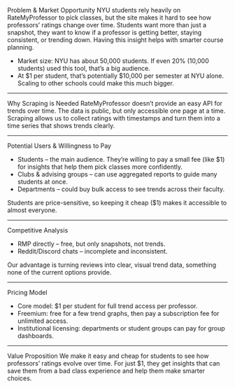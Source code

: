 Problem & Market Opportunity
NYU students rely heavily on RateMyProfessor to pick classes, but the site makes it hard to see how professors’ ratings change over time. Students want more than just a snapshot, they want to know if a professor is getting better, staying consistent, or trending down. Having this insight helps with smarter course planning.

- Market size: NYU has about 50,000 students. If even 20% (10,000 students) used this tool, that’s a big audience.  
- At $1 per student, that’s potentially $10,000 per semester at NYU alone. Scaling to other schools could make this much bigger.

---

Why Scraping is Needed
RateMyProfessor doesn’t provide an easy API for trends over time. The data is public, but only accessible one page at a time. Scraping allows us to collect ratings with timestamps and turn them into a time series that shows trends clearly.

---

Potential Users & Willingness to Pay
- Students – the main audience. They’re willing to pay a small fee (like $1) for insights that help them pick classes more confidently.  
- Clubs & advising groups – can use aggregated reports to guide many students at once.  
- Departments – could buy bulk access to see trends across their faculty.

Students are price-sensitive, so keeping it cheap ($1) makes it accessible to almost everyone.

---

Competitive Analysis
- RMP directly – free, but only snapshots, not trends.  
- Reddit/Discord chats – incomplete and inconsistent.    

Our advantage is turning reviews into clear, visual trend data, something none of the current options provide.

---

Pricing Model
- Core model: $1 per student for full trend access per professor.  
- Freemium: free for a few trend graphs, then pay a subscription fee for unlimited access.  
- Institutional licensing: departments or student groups can pay for group dashboards.  

---

Value Proposition
We make it easy and cheap for students to see how professors’ ratings evolve over time. For just $1, they get insights that can save them from a bad class experience and help them make smarter choices.
